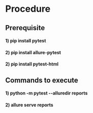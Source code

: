 # Procedure

## Prerequisite

#### 1) pip install pytest
#### 2) pip install allure-pytest
#### 2) pip install pytest-html

## Commands to execute

#### 1) python -m pytest --alluredir reports
#### 2) allure serve reports

